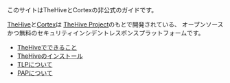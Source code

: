 このサイトはTheHiveとCortexの非公式のガイドです。

[TheHive](https://github.com/TheHive-Project/TheHive)と[Cortex](https://github.com/TheHive-Project/Cortex)は
[TheHive Project](https://thehive-project.org/)のもとで開発されている、
オープンソースかつ無料のセキュリティインシデントレスポンスプラットフォームです。

* [TheHiveでできること](./features)
* [TheHiveのインストール](./install)
* [TLPについて](./tlp)
* [PAPについて](./pap)

